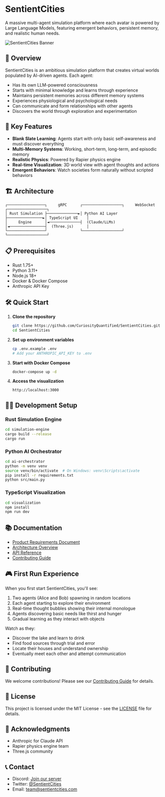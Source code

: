 # SentientCities

A massive multi-agent simulation platform where each avatar is powered by Large Language Models, featuring emergent behaviors, persistent memory, and realistic human needs.

![SentientCities Banner](docs/images/banner.png)

## 🌟 Overview

SentientCities is an ambitious simulation platform that creates virtual worlds populated by AI-driven agents. Each agent:
- Has its own LLM-powered consciousness
- Starts with minimal knowledge and learns through experience
- Maintains persistent memories across different memory systems
- Experiences physiological and psychological needs
- Can communicate and form relationships with other agents
- Discovers the world through exploration and experimentation

## 🚀 Key Features

- **Blank Slate Learning**: Agents start with only basic self-awareness and must discover everything
- **Multi-Memory Systems**: Working, short-term, long-term, and episodic memory
- **Realistic Physics**: Powered by Rapier physics engine
- **Real-time Visualization**: 3D world view with agent thoughts and actions
- **Emergent Behaviors**: Watch societies form naturally without scripted behaviors

## 🏗️ Architecture

```
┌─────────────────┐     gRPC      ┌──────────────────┐     WebSocket    ┌──────────────────┐
│ Rust Simulation ├──────────────►│ Python AI Layer  ├────────────────►│ TypeScript UI    │
│     Engine      │◄──────────────┤  (Claude/LLMs)   │◄────────────────┤  (Three.js)      │
└─────────────────┘               └──────────────────┘                 └──────────────────┘
```

## 📋 Prerequisites

- Rust 1.75+
- Python 3.11+
- Node.js 18+
- Docker & Docker Compose
- Anthropic API Key

## 🛠️ Quick Start

1. **Clone the repository**
   ```bash
   git clone https://github.com/CuriosityQuantified/SentientCities.git
   cd SentientCities
   ```

2. **Set up environment variables**
   ```bash
   cp .env.example .env
   # Add your ANTHROPIC_API_KEY to .env
   ```

3. **Start with Docker Compose**
   ```bash
   docker-compose up -d
   ```

4. **Access the visualization**
   ```
   http://localhost:3000
   ```

## 🏃‍♂️ Development Setup

### Rust Simulation Engine
```bash
cd simulation-engine
cargo build --release
cargo run
```

### Python AI Orchestrator
```bash
cd ai-orchestrator
python -m venv venv
source venv/bin/activate  # On Windows: venv\Scripts\activate
pip install -r requirements.txt
python src/main.py
```

### TypeScript Visualization
```bash
cd visualization
npm install
npm run dev
```

## 📚 Documentation

- [Product Requirements Document](docs/PRD.md)
- [Architecture Overview](docs/architecture.md)
- [API Reference](docs/api.md)
- [Contributing Guide](CONTRIBUTING.md)

## 🎮 First Run Experience

When you first start SentientCities, you'll see:
1. Two agents (Alice and Bob) spawning in random locations
2. Each agent starting to explore their environment
3. Real-time thought bubbles showing their internal monologue
4. Agents discovering basic needs like thirst and hunger
5. Gradual learning as they interact with objects

Watch as they:
- Discover the lake and learn to drink
- Find food sources through trial and error
- Locate their houses and understand ownership
- Eventually meet each other and attempt communication

## 🤝 Contributing

We welcome contributions! Please see our [Contributing Guide](CONTRIBUTING.md) for details.

## 📄 License

This project is licensed under the MIT License - see the [LICENSE](LICENSE) file for details.

## 🙏 Acknowledgments

- Anthropic for Claude API
- Rapier physics engine team
- Three.js community

## 📞 Contact

- Discord: [Join our server](https://discord.gg/sentientcities)
- Twitter: [@SentientCities](https://twitter.com/sentientcities)
- Email: team@sentientcities.com
